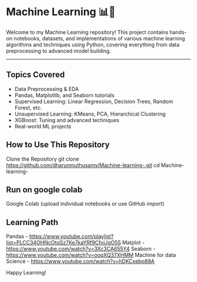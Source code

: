 # Machine Learning 📊🤖

Welcome to my Machine Learning repository! This project contains hands-on notebooks, datasets, and implementations of various machine learning algorithms and techniques using Python, covering everything from data preprocessing to advanced model building.


---

## Topics Covered
- Data Preprocessing & EDA
- Pandas, Matplotlib, and Seaborn tutorials
- Supervised Learning: Linear Regression, Decision Trees, Random Forest, etc.
- Unsupervised Learning: KMeans, PCA, Hierarchical Clustering
- XGBoost: Tuning and advanced techniques
- Real-world ML projects

## How to Use This Repository

Clone the Repository
git clone https://github.com/dharunmuthusamy/Machine-learning-.git
cd Machine-learning-

## Run on google colab
Google Colab (upload individual notebooks or use GitHub import)

## Learning Path
Pandas - https://www.youtube.com/playlist?list=PLCC34OHNcOtqSz7Ke7kaYRf9CfviJgO55
Matplot - https://www.youtube.com/watch?v=3Xc3CA655Y4
Seaborn - https://www.youtube.com/watch?v=ooqXQ37XHMM
Machine for data Science - https://www.youtube.com/watch?v=hDKCxebp88A


Happy Learning!
